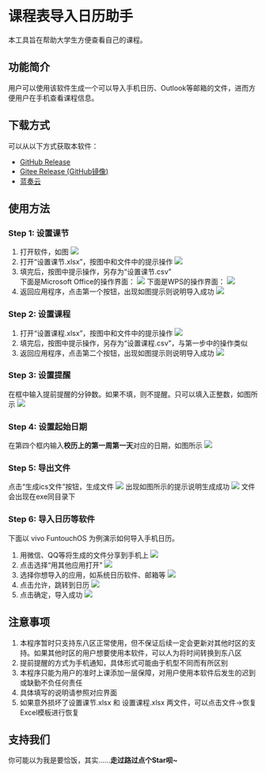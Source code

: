 # 课程表导入日历助手

本工具旨在帮助大学生方便查看自己的课程。

## 功能简介

用户可以使用该软件生成一个可以导入手机日历、Outlook等邮箱的文件，进而方便用户在手机查看课程信息。

## 下载方式

可以从以下方式获取本软件：

- [GitHub Release]()
- [Gitee Release (GitHub镜像)]()
- [蓝奏云]()

## 使用方法

### Step 1: 设置课节
1. 打开软件，如图
![](./assets/1_1.png)
2. 打开“设置课节.xlsx”，按图中和文件中的提示操作
![](./assets/1_2.png)
3. 填完后，按图中提示操作，另存为“设置课节.csv”<br>下面是Microsoft Office的操作界面：
![](./assets/1_3.png)
下面是WPS的操作界面：
![](./assets/1_3_2.png)
4. 返回应用程序，点击第一个按钮，出现如图提示则说明导入成功
![](./assets/1_4.png)

### Step 2: 设置课程

1. 打开“设置课程.xlsx”，按图中和文件中的提示操作
![](./assets/2_1.png)
2. 填完后，按图中提示操作，另存为“设置课程.csv”，与第一步中的操作类似
3. 返回应用程序，点击第二个按钮，出现如图提示则说明导入成功
![](./assets/2_2.png)

### Step 3: 设置提醒

在框中输入提前提醒的分钟数。如果不填，则不提醒。只可以填入正整数，如图所示
![](./assets/3.png)

### Step 4: 设置起始日期

在第四个框内输入**校历上的第一周第一天**对应的日期，如图所示
![](./assets/4.png)

### Step 5: 导出文件

点击“生成ics文件”按钮，生成文件
![](./assets/5_1.png)
出现如图所示的提示说明生成成功
![](./assets/5_2.png)
文件会出现在exe同目录下

### Step 6: 导入日历等软件

下面以 vivo FuntouchOS 为例演示如何导入手机日历。

1. 用微信、QQ等将生成的文件分享到手机上
![](./assets/demo_1.jpg)
2. 点击选择“用其他应用打开”
![](./assets/demo_2.jpg)
3. 选择你想导入的应用，如系统日历软件、邮箱等
![](./assets/demo_3.jpg)
4. 点击允许，跳转到日历
![](./assets/demo_4.jpg)
5. 点击确定，导入成功
![](./assets/demo_5.jpg)

## 注意事项

1. 本程序暂时只支持东八区正常使用，但不保证后续一定会更新对其他时区的支持。如果其他时区的用户想要使用本软件，可以人为将时间转换到东八区
2. 提前提醒的方式为手机通知，具体形式可能由于机型不同而有所区别
3. 本程序只能为用户的准时上课添加一层保障，对用户使用本软件后发生的迟到或缺勤不负任何责任
4. 具体填写的说明请参照对应界面
5. 如果意外损坏了设置课节.xlsx 和 设置课程.xlsx 两文件，可以点击文件->恢复Excel模板进行恢复


## 支持我们

你可能以为我是要恰饭，其实……**走过路过点个Star呗~**
